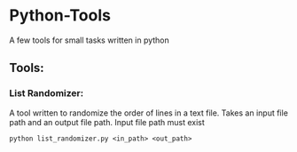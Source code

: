 # Python-Tools
A few tools for small tasks written in python


## Tools:

### List Randomizer:
A tool written to randomize the order of lines in a text file. Takes an input file path and an output file path. Input file path must exist
```
python list_randomizer.py <in_path> <out_path>
```
